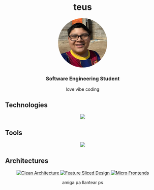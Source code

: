 <h1 align="center">teus</h1>

<p align="center">
  <img src="mateito.webp" width="160" height="160" style="border-radius: 50%;" alt="a🐟t🐻 profile photo" />
</p>

<h3 align="center">Software Engineering Student</h3>

<p align="center">
  love vibe coding
</p>

## Technologies
<p align="center">
  <img src="https://skillicons.dev/icons?i=angular,ts,sass,bun,java,spring,php,laravel,python,redis&theme=dark" />
</p>

## Tools

<p align="center">
  <img src="https://skillicons.dev/icons?i=git,github,idea,postman,npm,atom,md,latex,vite&theme=dark" />
</p>

## Architectures

<p align="center">
  <a href="https://8thlight.com/blog/uncle-bob/2012/08/13/the-clean-architecture.html">
    <img src="https://img.shields.io/badge/Architecture-Clean-blueviolet?style=for-the-badge" alt="Clean Architecture" />
  </a>
  <a href="https://feature-sliced.design/">
    <img src="https://img.shields.io/badge/Frontend-Feature--Sliced-orange?style=for-the-badge" alt="Feature Sliced Design" />
  </a>
  <a href="https://martinfowler.com/articles/micro-frontends.html">
    <img src="https://img.shields.io/badge/Frontend-Micro--Frontends-00bcd4?style=for-the-badge" alt="Micro Frontends" />
  </a>
</p>

<p align="center">
  amiga pa llantear ps
</p>
